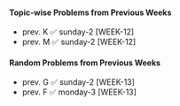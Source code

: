 #### Topic-wise Problems from Previous Weeks
- prev. K ✅ sunday-2 [WEEK-12]
- prev. M ✅ sunday-2 [WEEK-12]
  
#### Random Problems from Previous Weeks
- prev. G ✅ sunday-2 [WEEK-13]
- prev. F ✅ monday-3 [WEEK-13]